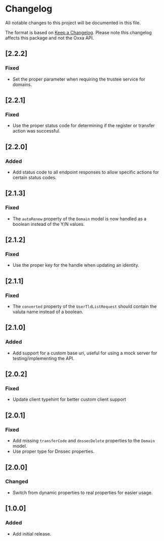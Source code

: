 # Changelog

All notable changes to this project will be documented in this file.

The format is based on [Keep a Changelog](https://keepachangelog.com/en/1.0.0/). Please note this changelog affects 
this package and not the Oxxa API.

## [2.2.2]

### Fixed

- Set the proper parameter when requiring the trustee service for domains.

## [2.2.1]

### Fixed

- Use the proper status code for determining if the register or transfer action was successful.

## [2.2.0]

### Added

- Add status code to all endpoint responses to allow specific actions for certain status codes.

## [2.1.3]

### Fixed

- The `autoRenew` property of the `Domain` model is now handled as a boolean instead of the Y/N values.

## [2.1.2]

### Fixed

- Use the proper key for the handle when updating an identity.

## [2.1.1]

### Fixed

- The `converted` property of the `UserTldListRequest` should contain the valuta name instead of a boolean.

## [2.1.0]

### Added

- Add support for a custom base uri, useful for using a mock server for testing/implementing the API.

## [2.0.2]

### Fixed

- Update client typehint for better custom client support

## [2.0.1]

### Fixed

- Add missing `transferCode` and `dnssecDelete` properties to the `Domain` model.
- Use proper type for Dnssec properties.

## [2.0.0]

### Changed

- Switch from dynamic properties to real properties for easier usage.

## [1.0.0]

### Added

- Add initial release.